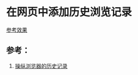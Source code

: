 # 在网页中添加历史浏览记录

[参考效果](http://blog.sina.cn/dpool/blog/s/blog_4e64da9b0100dqoy.html?md=gd)

## 参考：

1. [操纵浏览器的历史记录](https://developer.mozilla.org/zh-CN/docs/DOM/Manipulating_the_browser_history)